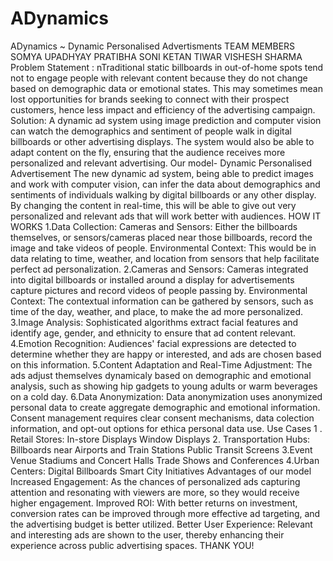 # ADynamics
ADynamics
 ~ Dynamic Personalised Advertisments
 TEAM  MEMBERS
 SOMYA UPADHYAY
 PRATIBHA SONI
 KETAN TIWAR
 VISHESH SHARMA 
Problem Statement :
nTraditional static billboards in out-of-home spots tend not to engage people with relevant
 content because they do not change based on demographic data or emotional states.
 This may sometimes mean lost opportunities for brands seeking to connect with their
 prospect customers, hence less impact and efficiency of the advertising campaign.
Solution:
 A dynamic ad system using image prediction and computer vision can watch the
 demographics and sentiment of people walk in digital billboards or other advertising
 displays. The system would also be able to adapt content on the fly, ensuring that the
 audience receives more personalized and relevant advertising.
Our model- Dynamic Personalised Advertisement 
 The new dynamic ad system, being able to predict images and work with computer vision, can infer the data
 about demographics and sentiments of individuals walking by digital billboards or any other display. By
 changing the content in real-time, this will be able to give out very personalized and relevant ads that will work
 better with audiences.
HOW IT WORKS
1.Data Collection:
 Cameras and Sensors: Either the billboards themselves, or sensors/cameras placed near those billboards, record
 the image and take videos of people.
 Environmental Context: This would be in data relating to time, weather, and location from sensors that help
 facilitate perfect ad personalization.
2.Cameras and Sensors: 
 Cameras integrated into digital billboards or installed around a display for advertisements capture pictures and
 record videos of people passing by.
 Environmental Context: The contextual information can be gathered by sensors, such as time of the day,
 weather, and place, to make the ad more personalized.
3.Image Analysis: 
 Sophisticated algorithms extract facial features and identify age, gender, and ethnicity to ensure
 that ad content 
 relevant.
4.Emotion Recognition: 
 Audiences' facial expressions are detected to determine whether they are happy or interested, and
 ads are chosen based on this information.
5.Content Adaptation and Real-Time Adjustment: 
 The ads adjust themselves dynamicaly based on demographic and emotional analysis, such as showing hip
 gadgets to young adults or warm beverages on a cold day.
6.Data Anonymization: 
 Data anonymization uses anonymized personal data to create aggregate demographic and emotional information.
 Consent management requires clear consent mechanisms, data colection information, and opt-out options for ethica
 personal data use.
Use Cases
 1 . Retail Stores:
       In-store Displays
       Window Displays
 2. Transportation Hubs:
       Billboards near Airports and Train Stations 
       Public Transit Screens
 3.Event Venue
       Stadiums and Concert Halls
       Trade Shows and Conferences
 4.Urban Centers:
       Digital Billboards
       Smart City Initiatives
Advantages of our model
 Increased Engagement: 
         As the chances of personalized ads capturing attention and resonating with viewers are
         more, so they would receive higher engagement.
 Improved ROI: 
         With better returns on investment, conversion rates can be improved through more
         effective ad targeting, and the advertising budget is better utilized.
 Better User Experience: 
          Relevant and interesting ads are shown to the user, thereby enhancing their experience
          across public advertising spaces.
THANK YOU!
